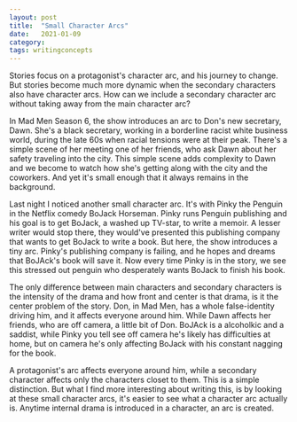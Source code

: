 ```yaml
---
layout: post
title:  "Small Character Arcs"
date:   2021-01-09
category: 
tags: writingconcepts
---
```

Stories focus on a protagonist's character arc, and his journey to change. But stories become much more dynamic when the secondary characters also have character arcs. How can we include a secondary character arc without taking away from the main character arc?

In Mad Men Season 6, the show introduces an arc to Don's new secretary, Dawn. She's a black secretary, working in a borderline racist white business world, during the late 60s when racial tensions were at their peak. There's a simple scene of her meeting one of her friends, who ask Dawn about her safety traveling into the city. This simple scene adds complexity to Dawn and we become to watch how she's getting along with the city and the coworkers. And yet it's small enough that it always remains in the background. 

Last night I noticed another small character arc. It's with Pinky the Penguin in the Netflix comedy BoJack Horseman. Pinky runs Penguin publishing and his goal is to get BoJack, a washed up TV-star, to write a memoir. A lesser writer would stop there, they would've presented this publishing company that wants to get BoJack to write a book. But here, the show introduces a tiny arc. Pinky's publishing company is failing, and he hopes and dreams that BoJAck's book will save it. Now every time Pinky is in the story, we see this stressed out penguin who desperately wants BoJack to finish his book. 

The only difference between main characters and secondary characters is the intensity of the drama and how front and center is that drama, is it the center problem of the story. Don, in Mad Men, has a whole false-identity driving him, and it affects everyone around him. While Dawn affects her friends, who are off camera, a little bit of Don. BoJAck is a alcoholkic and a saddist, while Pinky you tell see off camera he's likely has difficulties at home, but on camera he's only affecting BoJack with his constant nagging for the book.

A protagonist's arc affects everyone around him, while a secondary character affects only the characters closet to them. This is a simple distinction. But what I find more interesting about writing this, is by looking at these small character arcs, it's easier to see what a character arc actually is. Anytime internal drama is introduced in a character, an arc is created.